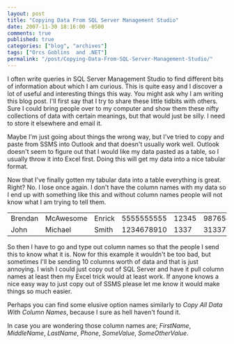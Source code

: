 ```yaml
---
layout: post
title: "Copying Data From SQL Server Management Studio"
date: 2007-11-30 18:16:00 -0500
comments: true
published: true
categories: ["blog", "archives"]
tags: ["Orcs Goblins  and .NET"]
permalink: "/post/Copying-Data-From-SQL-Server-Management-Studio/"
---
```

<!-- more -->

<p>I often write queries in SQL Server Management Studio to find different bits of information about which I am curious. This is quite easy and I discover a lot of useful and interesting things this way. You might ask why I am writing this blog post. I'll first say that I try to share these little tidbits with others. Sure I could bring people over to my computer and show them these nifty collections of data with certain meanings, but that would just be silly. I need to store it elsewhere and email it.</p>
<p>Maybe I'm just going about things the wrong way, but I've tried to copy and paste from SSMS into Outlook and that doesn't usually work well. Outlook doesn't seem to figure out that I would like my data pasted as a table, so I usually throw it into Excel first. Doing this will get my data into a nice tabular format.</p>
<p>Now that I've finally gotten my tabular data into a table everything is great. Right? No. I lose once again. I don't have the column names with my data so I end up with something like this and without column names people will not know what I am trying to tell them.</p>
<table border="0" cellspacing="0" cellpadding="2">
<tbody>
<tr>
<td>Brendan</td>
<td>McAwesome</td>
<td>Enrick</td>
<td>5555555555</td>
<td>12345</td>
<td>9876543</td>
</tr>
<tr>
<td>John</td>
<td>Michael</td>
<td>Smith</td>
<td>1234678910</td>
<td>1337</td>
<td>31337</td>
</tr>
</tbody>
</table>
<p>So then I have to go and type out column names so that the people I send this to know what it is. Now for this example it wouldn't be too bad, but sometimes I'll be sending 10 columns worth of data and that is just annoying. I wish I could just copy out of SQL Server and have it pull column names at least then my Excel trick would at least work. If anyone knows a nice easy way to just copy out of SSMS please let me know it would make things so much easier.</p>
<p>Perhaps you can find some elusive option names similarly to <em>Copy All Data With Column Names</em>, because I sure as hell haven't found it.</p>
<p>In case you are wondering those column names are; <em>FirstName</em>, <em>MiddleName</em>, <em>LastName</em>, <em>Phone</em>, <em>SomeValue</em>, <em>SomeOtherValue</em>.</p>
